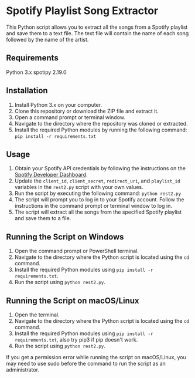 # Spotify Playlist Song Extractor

This Python script allows you to extract all the songs from a Spotify playlist and save them to a text file. The text file will contain the name of each song followed by the name of the artist.

## Requirements
Python 3.x
spotipy 2.19.0

## Installation

1. Install Python 3.x on your computer.
2. Clone this repository or download the ZIP file and extract it.
3. Open a command prompt or terminal window.
4. Navigate to the directory where the repository was cloned or extracted.
5. Install the required Python modules by running the following command:
` pip install -r requirements.txt `

## Usage
1. Obtain your Spotify API credentials by following the instructions on the [Spotify Developer Dashboard](https://developer.spotify.com/dashboard/).
2. Update the `client_id`, `client_secret`, `redirect_uri`, and `playlist_id` variables in the `rest2.py` script with your own values.
3. Run the script by executing the following command:
```python rest2.py```
4. The script will prompt you to log in to your Spotify account. Follow the instructions in the command prompt or terminal window to log in.
5. The script will extract all the songs from the specified Spotify playlist and save them to a file.

## Running the Script on Windows
1. Open the command prompt or PowerShell terminal.
2. Navigate to the directory where the Python script is located using the `cd` command.
3. Install the required Python modules using ``pip install -r requirements.txt``.
4. Run the script using ``python rest2.py``.

## Running the Script on macOS/Linux
1. Open the terminal.
2. Navigate to the directory where the Python script is located using the ``cd`` command.
3. Install the required Python modules using ``pip install -r requirements.txt``, also try pip3 if pip doesn't work.
4. Run the script using ``python rest2.py``.

If you get a permission error while running the script on macOS/Linux, you may need to use sudo before the command to run the script as an administrator.
